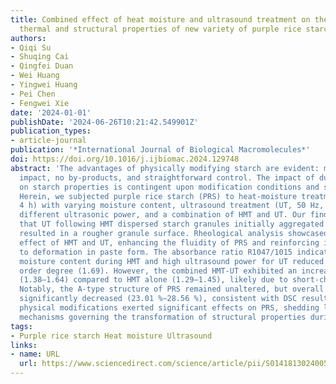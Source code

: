 ```yaml
---
title: Combined effect of heat moisture and ultrasound treatment on the physicochemical,
  thermal and structural properties of new variety of purple rice starch
authors:
- Qiqi Su
- Shuqing Cai
- Qingfei Duan
- Wei Huang
- Yingwei Huang
- Pei Chen
- Fengwei Xie
date: '2024-01-01'
publishDate: '2024-06-26T10:21:42.549901Z'
publication_types:
- article-journal
publication: '*International Journal of Biological Macromolecules*'
doi: https://doi.org/10.1016/j.ijbiomac.2024.129748
abstract: 'The advantages of physically modifying starch are evident: minimal environmental
  impact, no by-products, and straightforward control. The impact of dual modification
  on starch properties is contingent upon modification conditions and starch type.
  Herein, we subjected purple rice starch (PRS) to heat-moisture treatment (HMT, 110 °C,
  4 h) with varying moisture content, ultrasound treatment (UT, 50 Hz, 30 min) with
  different ultrasonic power, and a combination of HMT and UT. Our findings reveal
  that UT following HMT dispersed starch granules initially aggregated by HMT and
  resulted in a rougher granule surface. Rheological analysis showcased a synergistic
  effect of HMT and UT, enhancing the fluidity of PRS and reinforcing its resistance
  to deformation in paste form. The absorbance ratio R1047/1015 indicates that increased
  moisture content during HMT and high ultrasound power for UT reduced the short-range
  order degree (1.69). However, the combined HMT-UT exhibited an increased R1047/1015
  (1.38–1.64) compared to HMT alone (1.29–1.45), likely due to short-chain rearrangement.
  Notably, the A-type structure of PRS remained unaltered, but overall crystallinity
  significantly decreased (23.01 %–28.56 %), consistent with DSC results. In summary,
  physical modifications exerted significant effects on PRS, shedding light on the
  mechanisms governing the transformation of structural properties during HMT-UT.'
tags:
- Purple rice starch Heat moisture Ultrasound
links:
- name: URL
  url: https://www.sciencedirect.com/science/article/pii/S0141813024005518
---
```


